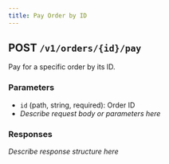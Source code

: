 ```yaml
---
title: Pay Order by ID
---
```


## POST `/v1/orders/{id}/pay`

Pay for a specific order by its ID.

### Parameters
- `id` (path, string, required): Order ID
- _Describe request body or parameters here_

### Responses
_Describe response structure here_ 